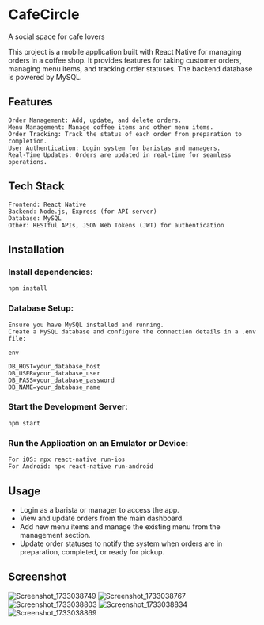 # CafeCircle
A social space for cafe lovers

This project is a mobile application built with React Native for managing orders in a coffee shop. It provides features for taking customer orders, managing menu items, and tracking order statuses. The backend database is powered by MySQL.

## Features

    Order Management: Add, update, and delete orders.
    Menu Management: Manage coffee items and other menu items.
    Order Tracking: Track the status of each order from preparation to completion.
    User Authentication: Login system for baristas and managers.
    Real-Time Updates: Orders are updated in real-time for seamless operations.

## Tech Stack

    Frontend: React Native
    Backend: Node.js, Express (for API server)
    Database: MySQL
    Other: RESTful APIs, JSON Web Tokens (JWT) for authentication

## Installation

### Install dependencies:

    npm install

### Database Setup:

    Ensure you have MySQL installed and running.
    Create a MySQL database and configure the connection details in a .env file:

    env

    DB_HOST=your_database_host
    DB_USER=your_database_user
    DB_PASS=your_database_password
    DB_NAME=your_database_name

### Start the Development Server:

    npm start

### Run the Application on an Emulator or Device:

    For iOS: npx react-native run-ios
    For Android: npx react-native run-android

## Usage

   - Login as a barista or manager to access the app.
   - View and update orders from the main dashboard.
   - Add new menu items and manage the existing menu from the management section.
   - Update order statuses to notify the system when orders are in preparation, completed, or ready for pickup.

## Screenshot

![Screenshot_1733038749](https://github.com/user-attachments/assets/2fe2ad8d-5e46-40f6-a0f6-55f8eb04ff6e)
![Screenshot_1733038767](https://github.com/user-attachments/assets/14746f93-80cd-4804-ae2b-968f2e69d921)
![Screenshot_1733038803](https://github.com/user-attachments/assets/a0f09cce-38ca-4cb8-81bc-94085b580147)
![Screenshot_1733038834](https://github.com/user-attachments/assets/124fbbe9-c047-4a9d-a8f7-f0a1c683a07d)
![Screenshot_1733038869](https://github.com/user-attachments/assets/992f6bf8-bb5b-447a-9c7a-ed8b3a4c1776)
